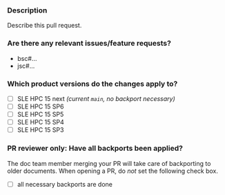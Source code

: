 ### Description

Describe this pull request.

### Are there any relevant issues/feature requests?

* bsc#...
* jsc#...

### Which product versions do the changes apply to?

- [ ] SLE HPC 15 next *(current `main`, no backport necessary)*
- [ ] SLE HPC 15 SP6
- [ ] SLE HPC 15 SP5
- [ ] SLE HPC 15 SP4
- [ ] SLE HPC 15 SP3

### PR reviewer only: Have all backports been applied?

The doc team member merging your PR will take care of backporting to older documents.
When opening a PR, do *not* set the following check box.

- [ ] all necessary backports are done
